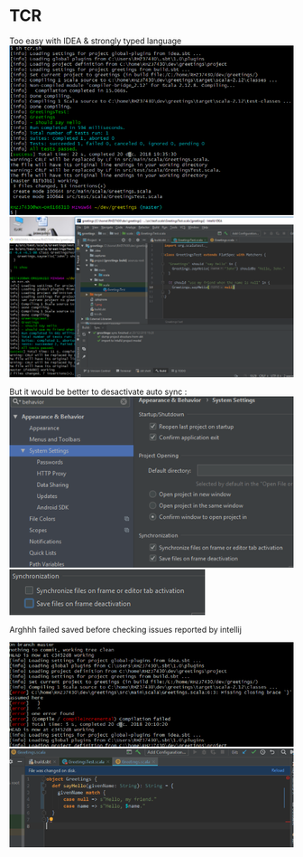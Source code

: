 # TCR

Too easy with IDEA & strongly typed language
![](1.png)
![](2.png)

But it would be better to desactivate auto sync :
![](3.png)
![](4.png)

Arghhh failed saved before checking issues
reported by intellij

![](6.png)
![](7.png)
